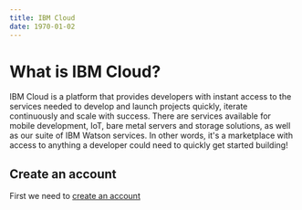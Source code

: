 ```yaml
---
title: IBM Cloud
date: 1970-01-02
---
```

# What is IBM Cloud?
IBM Cloud is a platform that provides developers with instant access to the services needed to develop and launch projects quickly, iterate continuously and scale with success. There are services available for mobile development, IoT, bare metal servers and storage solutions, as well as our suite of IBM Watson services. In other words, it's a marketplace with access to anything a developer could need to quickly get started building!

## Create an account
First we need to [create an account](https://ibm.biz/Bdzknd)